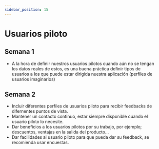 ```yaml
---
sidebar_position: 15
---
```


# Usuarios piloto
## Semana 1
- A la hora de definir nuestros usuarios pilotos cuando aún no se tengan los datos reales de estos, es una buena práctica definir tipos de usuarios a los que puede estar dirigida nuestra aplicación (perfiles de usuarios imaginarios)

## Semana 2
- Incluir diferentes perfiles de usuarios piloto para recibir feedbacks de difernentes puntos de vista.
- Mantener un contacto continuo, estar siempre disponible cuando el usuario piloto lo necesite.
- Dar beneficios a los usuarios pilotos por su trabajo, por ejemplo; descuentos, ventajas en la salida del producto...
- Dar facilidades al usuario piloto para que pueda dar su feedback, se recomienda usar encuestas.
